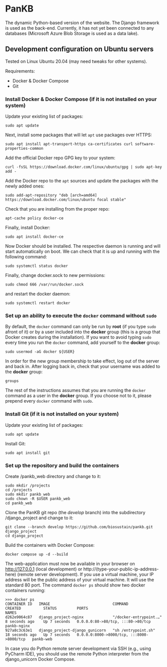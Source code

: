 # PanKB
The dynamic Python-based version of the website. The Django framework is used as the back-end. Currently, it has not yet been connected to any databases (Microsoft Azure Blob Storage is used as a data lake).

## Development configuration on Ubuntu servers
Tested on Linux Ubuntu 20.04 (may need tweaks for other systems).

Requirements: 
- Docker & Docker Compose
- Git

### Install Docker & Docker Compose (if it is not installed on your system)
Update your existing list of packages:
```
sudo apt update
```
Next, install some packages that will let `apt` use packages over HTTPS:
```
sudo apt install apt-transport-https ca-certificates curl software-properties-common
```
Add the official Docker repo GPG key to your system:
```
curl -fsSL https://download.docker.com/linux/ubuntu/gpg | sudo apt-key add -
```
Add the Docker repo to the `apt` sources and update the packages with the newly added ones:
```
sudo add-apt-repository "deb [arch=amd64] https://download.docker.com/linux/ubuntu focal stable"
```
Check that you are installing from the proper repo:
```
apt-cache policy docker-ce
```
Finally, install Docker:
```
sudo apt install docker-ce
```
Now Docker should be installed. The respective daemon is running and will start automatically on boot. We can check that it is up and running with the following command:
```
sudo systemctl status docker
```
Finally, change docker.sock to new permissions:
```
sudo chmod 666 /var/run/docker.sock
```
and restart the docker daemon:
```
sudo systemctl restart docker
```
### Set up an ability to execute the `docker` command without `sudo`
By default, the `docker` command can only be run by <b>root</b> (if you type `sudo` afront of it) or by a user included into the <b>docker</b> group (this is a group that Docker creates during the installation). If you want to avoid typing `sudo` every time you run the `docker` command, add yourself to the <b>docker</b> group:
```
sudo usermod -aG docker ${USER}
```
In order for the new group membership to take effect, log out of the server and back in. After logging back in, check that your username was added to the <b>docker</b> group:
```
groups
```
The rest of the instructions assumes that you are running the `docker` command as a user in the <b>docker</b> group. If you choose not to it, please prepend every `docker` command with `sudo`.

### Install Git (if it is not installed on your system)
Update your existing list of packages:
```
sudo apt update
```
Install Git:
```
sudo apt install git
```

### Set up the repository and build the containers
Create /pankb_web directory and change to it:
```
sudo mkdir /projects
cd /projects
sudo mkdir pankb_web
sudo chown -R $USER pankb_web
cd pankb_web 
```
Clone the PanKB git repo (the <i>develop</i> branch) into the subdirectory /django_project and change to it:
```
git clone --branch develop https://github.com/biosustain/pankb.git django_project
cd django_project
```
Build the containers with Docker Compose:
```
docker compose up -d --build
```
The web-application must now be available in your browser on http://127.0.0.1 (local development) or http://(type-your-public-ip-address-here) (remote server development). If you use a virtual machine, your IP address will be the public address of your virtual machine. It will use the standard 80 port. The command `docker ps` should show two docker containers running:
```
>>> docker ps
CONTAINER ID   IMAGE                            COMMAND                  CREATED          STATUS         PORTS                                       NAMES
d262e9064c87   django_project-nginx             "/docker-entrypoint.…"   8 seconds ago    Up 7 seconds   0.0.0.0:80->80/tcp, :::80->80/tcp           pankb-nginx
927a8c3c63e1   django_project-django_gunicorn   "sh /entrypoint.sh"      18 seconds ago   Up 7 seconds   0.0.0.0:8000->8000/tcp, :::8000->8000/tcp   pankb-web
```
In case you do Python remote server development via SSH (e.g., using PyCharm IDE), you should use the remote Python interpreter from the django_unicorn Docker Compose. 
